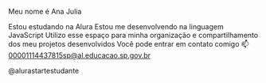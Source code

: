 Meu nome é Ana Julia

Estou estudando na Alura
Estou me desenvolvendo na linguagem JavaScript
Utilizo esse espaço para minha organização e compartilhamento dos meu projetos desenvolvidos
Você pode entrar em contato comigo 📫
00001114437815sp@al.educacao.sp.gov.br

@alurastartestudante
